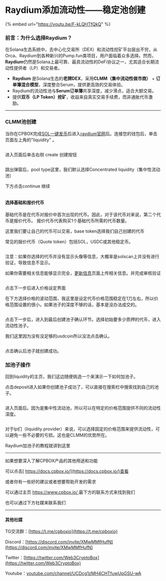 # Raydium添加流动性——稳定池创建

{% embed url="https://youtu.be/F-kLQHTfQkQ" %}

### **前言：为什么选择Raydium？**

在Solana生态系统中，去中心化交易所（DEX）和流动性挖矿平台层出不穷，从Orca、Raydium到各种新兴的Pump.fun类项目，用户面临着众多选择。然而，**Raydium**仍然是Solana上最可靠、最具流动性的DeFi协议之一，尤其适合长期流动性提供者（LP）和交易者。

* **Raydium** 是Solana生态的**老牌DEX**，采用**CLMM（集中流动性做市商）** + **订单簿混合模型**，深度整合Serum，提供更高效的交易体验。
* Raydium的流动性池与**Serum订单簿**共享深度，减少滑点，适合大额交易。
* 提供**双币（LP Token）挖矿**，收益来自真实交易手续费，而非通胀代币激励。

***

### CLMM池创建

当你在CPBOX完成[SOL一键发币](https://www.cpbox.io/cn/solana/token/publish?_s=docs)后进入[raydium官网](https://raydium.io/swap/?inputMint=HtCqD3o5aF1RXcyGi6AW11PoB3bZmFdA8kvVyhJrpump\&outputMint=sol)后。连接您的钱包后，单击页面左上角的"liquidity" 。

<figure><img src="../../../.gitbook/assets/ray-liq-1.png" alt=""><figcaption></figcaption></figure>

进入页面后单击右侧 create 创建按钮

<figure><img src="../../../.gitbook/assets/ray-liq-2.png" alt=""><figcaption></figcaption></figure>

跳出弹窗后，pool type这里，我们默认选择Concentrated liquidity（集中性流动池）

下方点击continue 继续

<figure><img src="../../../.gitbook/assets/ray-liq-3.png" alt=""><figcaption></figcaption></figure>

#### 选择基础和报价代币

基础代币是在代币对报价中首次出现的代币。因此，对于该代币对来说，第二个代币是报价代币。 报价代币代表购买1个基础代币所需的代币数量。

这里我们要让自己的代币可以交易，base token选择我们自己创建的代币

常见的报价代币（Quote token）包括SOL，USDC或其他稳定币。

<figure><img src="../../../.gitbook/assets/ray-liq-4.png" alt=""><figcaption></figcaption></figure>

注意：如果你选择的代币并没有显示头像等信息，大概率是solscan上并没有进行验证，导致信息不显示。

如果你需要相关信息能够显示完全，[更新信息](https://solscan.io/token-update)页面上传相关信息。并完成审核验证

<figure><img src="../../../.gitbook/assets/ray-liq-5.png" alt=""><figcaption></figcaption></figure>

点击下一步后进入价格设定界面

在下方选择价格的波动范围，我这里是设定代币价格范围稳定在1刀左右，所以价格范围设置的很小。如果池子的深度不够的话，基本是没办法成交的。

<figure><img src="../../../.gitbook/assets/ray-liq-6.png" alt=""><figcaption></figcaption></figure>

点击下一步后，进入到最后创建池子确认环节。选择初始要多少质押的代币，进入流动性池子。

我们这里因为没有没足够的usdcoin所以没法点击确认。

<figure><img src="../../../.gitbook/assets/ray-liq-7.png" alt=""><figcaption></figcaption></figure>

点击确认后池子就创建成功。

### 加池子操作

回到liquidity的主页，我们这边随便挑选一个来演示一下如何加池子。

点击deposit进入如果你创建池子成功了，可以直接在搜索栏中搜索找到自己的池子。

<figure><img src="../../../.gitbook/assets/ray-liq-8.png" alt=""><figcaption></figcaption></figure>

进入页面后。因为是集中性流动池，所以可以在特定的价格范围提供不同的流动性深度。

<figure><img src="../../../.gitbook/assets/ray-liq-9.png" alt=""><figcaption></figcaption></figure>

对于lp们（liquidity provider）来说，可以选择固定的价格范围来提供流动性，可以避免一些不必要的亏损。这也是CLMM的优势所在。

Raydium加池子的教程就讲到这里

***

如果想要深入了解CPBOX产品的其他用途和功能

可以点击[ https://docs.cpbox.io/](https://docs.cpbox.io/)查看

或者你有一些好的建议或者想要帮助开发的需求

可以通过主页 [https://www.cpbox.io/ ](https://www.cpbox.io/cn/?_s=docs)最下方的联系方式来找到我们

也可以通过下方社媒来联系我们

***

#### 其他社媒

TG交流群：[https://t.me/cpboxio](https://t.me/cpboxio)

Discord：[https://discord.com/invite/XMwMMfHufN](https://discord.com/invite/XMwMMfHufN)

Twitter：[https://twitter.com/Web3CryptoBox](https://twitter.com/Web3CryptoBox)

Youtube：[youtube.com/channel/UCDcg1zMH4CHTfuwUpGSU-wA](https://youtube.com/channel/UCDcg1zMH4CHTfuwUpGSU-wA)
